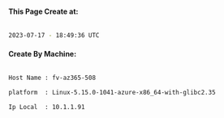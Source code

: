 
   
#### This Page Create at:

```bash

2023-07-17 - 18:49:36 UTC

```

#### Create By Machine:

```bash

Host Name : fv-az365-508

platform  : Linux-5.15.0-1041-azure-x86_64-with-glibc2.35

Ip Local  : 10.1.1.91

```


